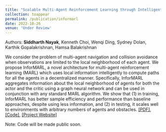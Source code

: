 ```yaml
---
title: "Scalable Multi-Agent Reinforcement Learning through Intelligent Information Aggregation"
collection: toappear
permalink: /publication/informarl
date: 2022-10-26
venue: 'Under Review'
---
```

Authors: **Siddharth Nayak**, Kenneth Choi, Wenqi Ding, Sydney Dolan, Karthik Gopalakrishnan, Hamsa Balakrishnan

We consider the problem of multi-agent navigation and collision avoidance when observations are limited to the local neighborhood of each agent. We propose InforMARL, a novel architecture for multi-agent reinforcement learning (MARL) which uses local information intelligently to compute paths for all the agents in a decentralized manner. Specifically, InforMARL aggregates information about the local neighborhood of agents for both the actor and the critic using a graph neural network and can be used in conjunction with any standard MARL algorithm. We show that (1) in training, InforMARL has better sample efficiency and performance than baseline approaches, despite using less information, and (2) in testing, it scales well to environments with arbitrary numbers of agents and obstacles. [[PDF]](https://arxiv.org/abs/2211.02127), [[Code]](https://github.com/nsidn98/InforMARL), [[Project Website]](https://nsidn98.github.io/InforMARL/)

Note: Code will be made public soon.

<!-- Recommended citation: Your Namesdas, You. (2010). "Paper Title Number 2." <i>Journal 1</i>. 1(2). -->

